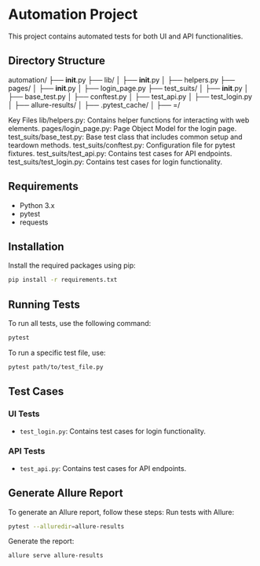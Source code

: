 # Automation Project

This project contains automated tests for both UI and API functionalities.

## Directory Structure
automation/
├── __init__.py
├── lib/
│   ├── __init__.py
│   ├── helpers.py
├── pages/
│   ├── __init__.py
│   ├── login_page.py
├── test_suits/
│   ├── __init__.py
│   ├── base_test.py
│   ├── conftest.py
│   ├── test_api.py
│   ├── test_login.py
│   ├── allure-results/
│   ├── .pytest_cache/
│   ├── =/


Key Files
lib/helpers.py: Contains helper functions for interacting with web elements.
pages/login_page.py: Page Object Model for the login page.
test_suits/base_test.py: Base test class that includes common setup and teardown methods.
test_suits/conftest.py: Configuration file for pytest fixtures.
test_suits/test_api.py: Contains test cases for API endpoints.
test_suits/test_login.py: Contains test cases for login functionality.


## Requirements

- Python 3.x
- pytest
- requests

## Installation

Install the required packages using pip:

```bash
pip install -r requirements.txt
```

## Running Tests

To run all tests, use the following command:
```bash
pytest
```

To run a specific test file, use:
```bash
pytest path/to/test_file.py
```


## Test Cases

### UI Tests

- `test_login.py`: Contains test cases for login functionality.

### API Tests

- `test_api.py`: Contains test cases for API endpoints.


## Generate Allure Report
To generate an Allure report, follow these steps:
Run tests with Allure:
```bash
pytest --alluredir=allure-results
```

Generate the report:
```bash
allure serve allure-results
```

